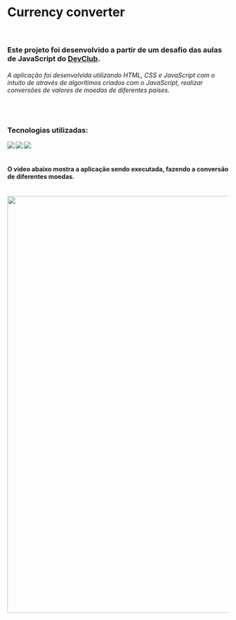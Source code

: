 <h1>Currency converter</h1> 
<br>

<h3>Este projeto foi desenvolvido a partir de um desafio das aulas de JavaScript do <a href="https://rodolfomori.com.br/devclub">DevClub</a>.</h3>
<h6>A aplicação foi desenvolvida utilizando HTML, CSS e JavaScript com o intuito de através de algorítimos criados com o JavaScript, realizar conversões de valores de moedas de diferentes países.</h6>
<br>
<h3>Tecnologias utilizadas: </h3>
<img align="left" src="https://img.shields.io/badge/HTML5-E34F26?style=for-the-badge&logo=html5&logoColor=white">
<img align="left" src="https://img.shields.io/badge/CSS3-1572B6?style=for-the-badge&logo=css3&logoColor=white">
<img align="left" src="https://img.shields.io/badge/JavaScript-323330?style=for-the-badge&logo=javascript&logoColor=F7DF1E">
<br>
<br>

<h4>O vídeo abaixo mostra a aplicação sendo executada, fazendo a conversão de diferentes moedas.</h4>
<br>

<img src="https://github.com/PitterBonoto/Project-currency-converter/blob/main/assets/gif-conversor-de-moedas-iphone.gif?raw=true" width=950px>


